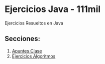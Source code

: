 Ejercicios Java - 111mil
========================

Ejercicios Resueltos en Java

## Secciones:

1. [Apuntes Clase](ApuntesClase/src/)
2. [Ejercicios Algoritmos](Ejercicios/src/)


